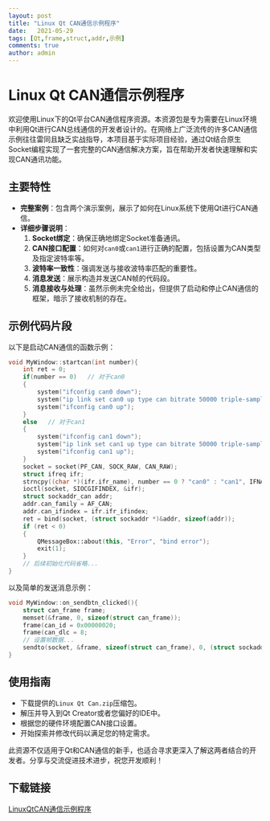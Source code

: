```yaml
---
layout: post
title: "Linux Qt CAN通信示例程序"
date:   2021-05-29
tags: [Qt,frame,struct,addr,示例]
comments: true
author: admin
---
```

# Linux Qt CAN通信示例程序

欢迎使用Linux下的Qt平台CAN通信程序资源。本资源包是专为需要在Linux环境中利用Qt进行CAN总线通信的开发者设计的。在网络上广泛流传的许多CAN通信示例往往雷同且缺乏实战指导，本项目基于实际项目经验，通过Qt结合原生Socket编程实现了一套完整的CAN通信解决方案，旨在帮助开发者快速理解和实现CAN通讯功能。

## 主要特性

- **完整案例**：包含两个演示案例，展示了如何在Linux系统下使用Qt进行CAN通信。
- **详细步骤说明**：
  1. **Socket绑定**：确保正确地绑定Socket准备通讯。
  2. **CAN接口配置**：如何对`can0`或`can1`进行正确的配置，包括设置为CAN类型及指定波特率等。
  3. **波特率一致性**：强调发送与接收波特率匹配的重要性。
  4. **消息发送**：展示构造并发送CAN帧的代码段。
  5. **消息接收与处理**：虽然示例未完全给出，但提供了启动和停止CAN通信的框架，暗示了接收机制的存在。

## 示例代码片段

以下是启动CAN通信的函数示例：

```cpp
void MyWindow::startcan(int number){
    int ret = 0;
    if(number == 0)   // 对于can0
    {
        system("ifconfig can0 down");
        system("ip link set can0 up type can bitrate 50000 triple-sampling on");
        system("ifconfig can0 up");
    }
    else   // 对于can1
    {
        system("ifconfig can1 down");
        system("ip link set can1 up type can bitrate 50000 triple-sampling on");
        system("ifconfig can1 up");
    }
    socket = socket(PF_CAN, SOCK_RAW, CAN_RAW);
    struct ifreq ifr;
    strncpy((char *)(ifr.ifr_name), number == 0 ? "can0" : "can1", IFNAMSIZ-1);
    ioctl(socket, SIOCGIFINDEX, &ifr);
    struct sockaddr_can addr;
    addr.can_family = AF_CAN;
    addr.can_ifindex = ifr.ifr_ifindex;
    ret = bind(socket, (struct sockaddr *)&addr, sizeof(addr));
    if (ret < 0) 
    {
        QMessageBox::about(this, "Error", "bind error");
        exit(1);
    }
    // 后续初始化代码省略...
}
```

以及简单的发送消息示例：

```cpp
void MyWindow::on_sendbtn_clicked(){
    struct can_frame frame;
    memset(&frame, 0, sizeof(struct can_frame));
    frame(can_id = 0x00000020;
    frame(can_dlc = 8;
    // 设置帧数据...
    sendto(socket, &frame, sizeof(struct can_frame), 0, (struct sockaddr*)&addr, sizeof(addr));
}
```

## 使用指南

- 下载提供的`Linux Qt Can.zip`压缩包。
- 解压并导入到Qt Creator或者您偏好的IDE中。
- 根据您的硬件环境配置CAN接口设置。
- 开始探索并修改代码以满足您的特定需求。

此资源不仅适用于Qt和CAN通信的新手，也适合寻求更深入了解这两者结合的开发者。分享与交流促进技术进步，祝您开发顺利！

## 下载链接

[LinuxQtCAN通信示例程序](https://pan.quark.cn/s/9c91dc1537b0)